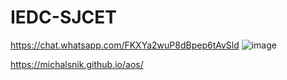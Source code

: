 # IEDC-SJCET

https://chat.whatsapp.com/FKXYa2wuP8dBpep6tAvSld
![image](https://user-images.githubusercontent.com/84973988/198813908-65f27c47-6e04-45c2-a6da-3b624278a3b7.png)

https://michalsnik.github.io/aos/

<div data-aos="fade-up"
     data-aos-duration="3000">
</div>

